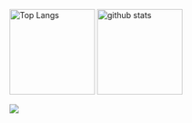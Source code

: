 <p align="left"> 
  <img alt="Top Langs" height="150px" src="https://github-readme-stats.vercel.app/api/top-langs/?username=soooota1201&layout=compact&theme=codeSTACKr" />
  <img alt="github stats" height="150px" src="https://github-readme-stats.vercel.app/api?username=soooota1201&theme=codeSTACKr&show_icons=true" />
</p>

<div>
  <img src="http://github-readme-streak-stats.herokuapp.com?user=soooota1201&theme=dark">
</div>
